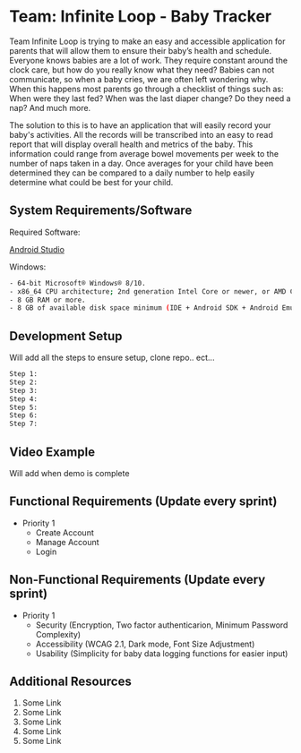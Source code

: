 # Team: Infinite Loop - Baby Tracker

Team Infinite Loop is trying to make an easy and accessible application for parents that will allow them to ensure their baby’s health and schedule. Everyone knows babies are a lot of work. They require constant around the clock care, but how do you really know what they need? Babies can not communicate, so when a baby cries, we are often left wondering why. When this happens most parents go through a checklist of things such as: When were they last fed? When was the last diaper change? Do they need a nap? And much more.

The solution to this is to have an application that will easily record your baby's activities. All the records will be transcribed into an easy to read report that will display overall health and metrics of the baby. This information could range from average bowel movements per week to the number of naps taken in a day. Once averages for your child have been determined they can be compared to a daily number to help easily determine what could be best for your child.

## System Requirements/Software

Required Software: 


[Android Studio](https://developer.android.com/studio/gclsrc=aw.ds&gclid=Cj0KCQjwz7uRBhDRARIsAFqjulkJfYWv4vJtFJoLgJHlbJ60zXG9ZmRUgH_ZrhpAC4xaUL2aQzq5tQYaAkvNEALw_wcB#downloads)


Windows:

```sh
- 64-bit Microsoft® Windows® 8/10.
- x86_64 CPU architecture; 2nd generation Intel Core or newer, or AMD CPU with support for a Windows Hypervisor.
- 8 GB RAM or more.
- 8 GB of available disk space minimum (IDE + Android SDK + Android Emulator)
```

## Development Setup
Will add all the steps to ensure setup, clone repo.. ect...

```sh
Step 1:
Step 2:
Step 3:
Step 4:
Step 5:
Step 6:
Step 7:
```

##  Video Example

Will add when demo is complete



## Functional Requirements (Update every sprint)

* Priority 1
    * Create Account
    * Manage Account
    * Login


## Non-Functional Requirements (Update every sprint)

* Priority 1
    * Security (Encryption, Two factor authenticarion, Minimum Password Complexity)
    * Accessibility (WCAG 2.1, Dark mode, Font Size Adjustment)
    * Usability (Simplicity for baby data logging functions for easier input)


## Additional Resources

1. Some Link
2. Some Link
3. Some Link
4. Some Link
5. Some Link
